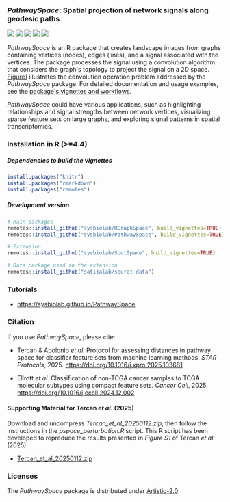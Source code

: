 ### *PathwaySpace*: Spatial projection of network signals along geodesic paths
  <!-- badges: start -->
  [![](https://www.r-pkg.org/badges/version/PathwaySpace)](https://cran.r-project.org/package=PathwaySpace)
  [![](https://img.shields.io/badge/lifecycle-stable-brightgreen.svg)](https://lifecycle.r-lib.org/articles/stages.html#stable)
  [![](https://cranlogs.r-pkg.org/badges/PathwaySpace)](https://cranlogs.r-pkg.org/badges/PathwaySpace)
  [![](https://img.shields.io/badge/license-Artistic--2.0-blue.svg)](https://cran.r-project.org/web/licenses/Artistic-2.0)
  [![](https://img.shields.io/badge/doi-10.32614/CRAN.package.PathwaySpace-blue.svg)](https://doi.org/10.32614/CRAN.package.PathwaySpace)
  <!-- badges: end -->
*PathwaySpace* is an R package that creates landscape images from graphs 
containing vertices (nodes), edges (lines), and a signal associated with 
the vertices. The package processes the signal using a convolution algorithm 
that considers the graph's topology to project the signal on a 2D space.
[Figure1](https://sysbiolab.github.io/PathwaySpace/) illustrates the 
convolution operation problem addressed by the *PathwaySpace* package. 
For detailed documentation and usage examples, see the [package's vignettes 
and workflows](https://sysbiolab.github.io/PathwaySpace/get-started.html).

*PathwaySpace* could have various applications, such as highlighting 
relationships and signal strengths between network vertices, visualizing 
sparse feature sets on large graphs, and exploring signal patterns in 
spatial transcriptomics.


### Installation in R (>=4.4)

##### Dependencies to build the vignettes

```r
install.packages("knitr")
install.packages("rmarkdown")
install.packages("remotes")
```

##### Development version

```r
# Main packages
remotes::install_github("sysbiolab/RGraphSpace", build_vignettes=TRUE)
remotes::install_github("sysbiolab/PathwaySpace", build_vignettes=TRUE)

# Extension
remotes::install_github("sysbiolab/SpotSpace", build_vignettes=TRUE)

# Data package used in the extension
remotes::install_github("satijalab/seurat-data")
```


### Tutorials

* https://sysbiolab.github.io/PathwaySpace


### Citation

If you use *PathwaySpace*, please cite:

* Tercan & Apolonio *et al.* Protocol for assessing distances in pathway space for classifier feature sets from machine learning methods. *STAR Protocols*, 2025. https://doi.org/10.1016/j.xpro.2025.103681

* Ellrott *et al.* Classification of non-TCGA cancer samples to TCGA molecular subtypes using compact feature sets. *Cancer Cell*, 2025. https://doi.org/10.1016/j.ccell.2024.12.002


#### Supporting Material for Tercan *et al.* (2025)

Download and uncompress *Tercan_et_al_20250112.zip*, then follow the instructions in the *pspace_perturbation.R* script. This R script has been developed to reproduce the results presented in *Figure S1* of Tercan *et al.* (2025).

* [Tercan_et_al_20250112.zip](https://github.com/sysbiolab/PathwaySpace/blob/main/Tercan_et_al_20250112.zip)


### Licenses 

The *PathwaySpace* package is distributed under [Artistic-2.0](https://www.r-project.org/Licenses/Artistic-2.0)
